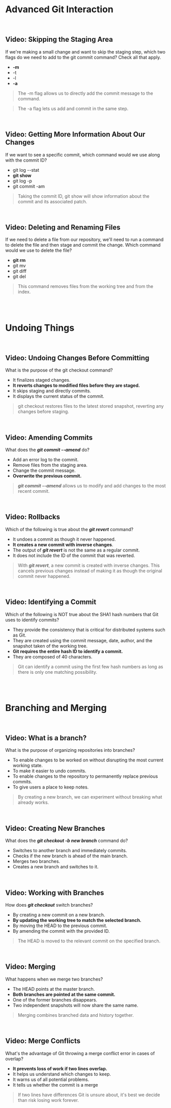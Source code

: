 # Advanced Git Interaction

<br>

## Video: Skipping the Staging Area

If we're making a small change and want to skip the staging step, which two flags do we need to add to the git commit command? Check all that apply.

* **-m**
* -t
* -l
* **-a**

> The -m flag allows us to directly add the commit message to the command.

> The -a flag lets us add and commit in the same step.

<br>

## Video: Getting More Information About Our Changes

If we want to see a specific commit, which command would we use along with the commit ID?

* git log --stat
* **git show**
* git log -p
* git commit -am 

> Taking the commit ID, git show will show information about the commit and its associated patch.

<br>

## Video: Deleting and Renaming Files

If we need to delete a file from our repository, we'll need to run a command to delete the file and then stage and commit the change. Which command would we use to delete the file?

* **git rm**
* git mv
* git diff
* git del

> This command removes files from the working tree and from the index.

<br><br>

# Undoing Things

<br>

## Video: Undoing Changes Before Committing

What is the purpose of the git checkout command?

* It finalizes staged changes.
* **It reverts changes to modified files before they are staged.**
* It skips staging and directly commits.
* It displays the current status of the commit.

> git checkout restores files to the latest stored snapshot, reverting any changes before staging.

<br>

## Video: Amending Commits

What does the ***git commit --amend*** do?

* Add an error log to the commit.
* Remove files from the staging area.
* Change the commit message.
* **Overwrite the previous commit.**

> ***git commit --amend*** allows us to modify and add changes to the most recent commit. 

<br>

## Video: Rollbacks

Which of the following is true about the ***git revert*** command?

* It undoes a commit as though it never happened.
* **It creates a new commit with inverse changes**.
* The output of ***git revert*** is not the same as a regular commit.
* It does not include the ID of the commit that was reverted.

> With ***git revert***, a new commit is created with inverse changes. This cancels previous changes instead of making it as though the original commit never happened.

<br>

## Video: Identifying a Commit

Which of the following is NOT true about the SHA1 hash numbers that Git uses to identify commits?

* They provide the consistency that is critical for distributed systems such as Git.
* They are created using the commit message, date, author, and the snapshot taken of the working tree.
* **Git requires the entire hash ID to identify a commit.**
* They are composed of 40 characters.

> Git can identify a commit using the first few hash numbers as long as there is only one matching possibility.

<br><br>

# Branching and Merging

<br>

## Video: What is a branch? 

What is the purpose of organizing repositories into branches?

* To enable changes to be worked on without disrupting the most current working state.
* To make it easier to undo commits.
* To enable changes to the repository to permanently replace previous commits.
* To give users a place to keep notes.

> By creating a new branch, we can experiment without breaking what already works.

<br>

## Video: Creating New Branches

What does the ***git checkout -b new branch*** command do?

* Switches to another branch and immediately commits.
* Checks if the new branch is ahead of the main branch.
* Merges two branches.
* Creates a new branch and switches to it.

<br>

## Video: Working with Branches

How does ***git checkout*** switch branches?

* By creating a new commit on a new branch.
* **By updating the working tree to match the selected branch.**
* By moving the HEAD to the previous commit.
* By amending the commit with the provided ID.

> The HEAD is moved to the relevant commit on the specified branch.

<br>

## Video: Merging

What happens when we merge two branches?

* The HEAD points at the master branch.
* **Both branches are pointed at the same commit.**
* One of the former branches disappears.
* Two independent snapshots will now share the same name.

> Merging combines branched data and history together.

<br>

## Video: Merge Conflicts

What's the advantage of Git throwing a merge conflict error in cases of overlap?

* **It prevents loss of work if two lines overlap.**
* It helps us understand which changes to keep.
* It warns us of all potential problems.
* It tells us whether the commit is a merge

> If two lines have differences Git is unsure about, it's best we decide than risk losing work forever.